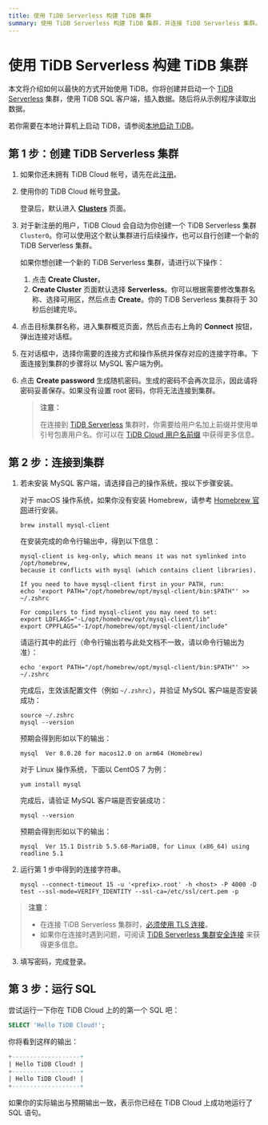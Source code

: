 ```yaml
---
title: 使用 TiDB Serverless 构建 TiDB 集群
summary: 使用 TiDB Serverless 构建 TiDB 集群，并连接 TiDB Serverless 集群。
---
```


<!-- markdownlint-disable MD029 -->

# 使用 TiDB Serverless 构建 TiDB 集群

本文将介绍如何以最快的方式开始使用 TiDB。你将创建并启动一个 [TiDB Serverless](https://www.pingcap.com/tidb-serverless/) 集群，使用 TiDB SQL 客户端，插入数据。随后将从示例程序读取出数据。

若你需要在本地计算机上启动 TiDB，请参阅[本地启动 TiDB](/quick-start-with-tidb.md)。

## 第 1 步：创建 TiDB Serverless 集群

1. 如果你还未拥有 TiDB Cloud 帐号，请先在此[注册](https://tidbcloud.com/free-trial)。
2. 使用你的 TiDB Cloud 帐号[登录](https://tidbcloud.com/)。

    登录后，默认进入 [**Clusters**](https://tidbcloud.com/console/clusters) 页面。

3. 对于新注册的用户，TiDB Cloud 会自动为你创建一个 TiDB Serverless 集群 `Cluster0`。你可以使用这个默认集群进行后续操作，也可以自行创建一个新的 TiDB Serverless 集群。

    如果你想创建一个新的 TiDB Serverless 集群，请进行以下操作：

    1. 点击 **Create Cluster**。
    2. **Create Cluster** 页面默认选择 **Serverless**。你可以根据需要修改集群名称、选择可用区，然后点击 **Create**。你的 TiDB Serverless 集群将于 30 秒后创建完毕。

4. 点击目标集群名称，进入集群概览页面，然后点击右上角的 **Connect** 按钮，弹出连接对话框。

5. 在对话框中，选择你需要的连接方式和操作系统并保存对应的连接字符串。下面连接到集群的步骤将以 MySQL 客户端为例。

6. 点击 **Create password** 生成随机密码。生成的密码不会再次显示，因此请将密码妥善保存。如果没有设置 root 密码，你将无法连接到集群。

    > **注意：**
    >
    > 在连接到 [TiDB Serverless](https://docs.pingcap.com/tidbcloud/select-cluster-tier#tidb-serverless-beta) 集群时，你需要给用户名加上前缀并使用单引号包裹用户名。你可以在 [TiDB Cloud 用户名前缀](https://docs.pingcap.com/tidbcloud/select-cluster-tier#user-name-prefix) 中获得更多信息。

## 第 2 步：连接到集群

1. 若未安装 MySQL 客户端，请选择自己的操作系统，按以下步骤安装。

    <SimpleTab>

    <div label="macOS">

    对于 macOS 操作系统，如果你没有安装 Homebrew，请参考 [Homebrew 官网](https://brew.sh/index_zh-cn)进行安装。

    
    ```shell
    brew install mysql-client
    ```

    在安装完成的命令行输出中，得到以下信息：

    ```
    mysql-client is keg-only, which means it was not symlinked into /opt/homebrew,
    because it conflicts with mysql (which contains client libraries).

    If you need to have mysql-client first in your PATH, run:
    echo 'export PATH="/opt/homebrew/opt/mysql-client/bin:$PATH"' >> ~/.zshrc

    For compilers to find mysql-client you may need to set:
    export LDFLAGS="-L/opt/homebrew/opt/mysql-client/lib"
    export CPPFLAGS="-I/opt/homebrew/opt/mysql-client/include"
    ```

    请运行其中的此行（命令行输出若与此处文档不一致，请以命令行输出为准）：

    
    ```shell
    echo 'export PATH="/opt/homebrew/opt/mysql-client/bin:$PATH"' >> ~/.zshrc
    ```

    完成后，生效该配置文件（例如 `~/.zshrc`），并验证 MySQL 客户端是否安装成功：

    
    ```shell
    source ~/.zshrc
    mysql --version
    ```

    预期会得到形如以下的输出：

    ```
    mysql  Ver 8.0.28 for macos12.0 on arm64 (Homebrew)
    ```

    </div>

    <div label="Linux">

    对于 Linux 操作系统，下面以 CentOS 7 为例：

    
    ```shell
    yum install mysql
    ```

    完成后，请验证 MySQL 客户端是否安装成功：

    
    ```shell
    mysql --version
    ```

    预期会得到形如以下的输出：

    ```
    mysql  Ver 15.1 Distrib 5.5.68-MariaDB, for Linux (x86_64) using readline 5.1
    ```

    </div>

    </SimpleTab>

2. 运行第 1 步中得到的连接字符串。

    
    ```shell
    mysql --connect-timeout 15 -u '<prefix>.root' -h <host> -P 4000 -D test --ssl-mode=VERIFY_IDENTITY --ssl-ca=/etc/ssl/cert.pem -p
    ```

> **注意：**
>
> - 在连接 TiDB Serverless 集群时，[必须使用 TLS 连接](https://docs.pingcap.com/tidbcloud/secure-connections-to-serverless-tier-clusters)。
> - 如果你在连接时遇到问题，可阅读 [TiDB Serverless 集群安全连接](https://docs.pingcap.com/tidbcloud/secure-connections-to-serverless-tier-clusters) 来获得更多信息。

3. 填写密码，完成登录。

## 第 3 步：运行 SQL

尝试运行一下你在 TiDB Cloud 上的的第一个 SQL 吧：

```sql
SELECT 'Hello TiDB Cloud!';
```

你将看到这样的输出：

```sql
+-------------------+
| Hello TiDB Cloud! |
+-------------------+
| Hello TiDB Cloud! |
+-------------------+
```

如果你的实际输出与预期输出一致，表示你已经在 TiDB Cloud 上成功地运行了 SQL 语句。
